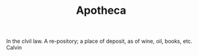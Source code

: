 ---
title: Apotheca
letter: A
permalink: "/definitions/apotheca.html"
body: In the clvil law. A re-pository; a place of deposit, as of wine, oil, books,
  etc. Calvin
published_at: '2018-07-07'
source: Black's Law Dictionary
layout: post
---